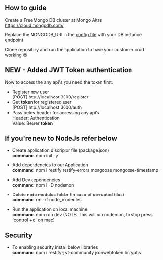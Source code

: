
## How to guide

Create a Free Mongo DB cluster at Mongo Altas <br>
https://cloud.mongodb.com/

Replace the MONGODB_URI in the [config file](RestWithMongoDb/config.js) with your DB instance endpoint

Clone repository and run the application to have your customer crud working 😉

## NEW - Added JWT Token authentication 

Now to access the any api's you need the token first.
- Register new user <br>
  [POST] http://localhost:3000/register
- Get **token** for registered user <br>
  [POST] http://localhost:3000/auth
- Pass below header for accessing any api's <br>
  Header: Authentication <br>
  Value: Bearer **token**




## If you're new to NodeJs refer below

- Create application discriptor file (package.json) <br>
  **command:** npm init -y
- Add dependencies to our Application <br>
  **command:** npm i restify restify-errors mongoose mongoose-timestamp
- Add Dev dependencies <br>
  **command:** npm i -D nodemon
- Delete node modules folder (In case of corrupted files) <br>
  **command:** rm -rf node_modeules

- Run the application on local machine <br>
  **command:** npm run dev (NOTE: This will run nodemon, to stop press 'control + c' on mac)
  
## Security

- To enabling security install below libraries <br>
  **command:** npm i restify-jwt-community jsonwebtoken bcryptjs
